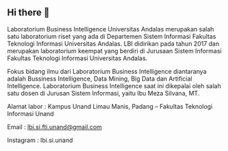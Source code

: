 ## Hi there 👋

Laboratorium Business Intelligence Universitas Andalas merupakan salah satu laboratorium riset yang ada di Departemen Sistem Informasi Fakultas Teknologi Informasi Universitas Andalas. LBI didirikan pada tahun 2017 dan merupakan laboratorium keempat yang berdiri di Jurusaan Sistem Informasi Fakultas Teknologi Informasi Universitas Andalas.

Fokus bidang ilmu dari Laboratorium Business Intelligence diantaranya adalah Bussiness Intelligence, Data Mining, Big Data dan Artificial Intelligence. Laboratorium Business Intelligence saat ini dikepalai oleh salah satu dosen di Jurusan Sistem Informasi, yaitu Ibu Meza Silvana, MT.

Alamat labor :  Kampus Unand Limau Manis, Padang – Fakultas Teknologi Informasi Unand

Email : lbi.si.fti.unand@gmail.com

Instagram : lbi.si.unand
